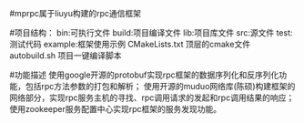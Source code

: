 #mprpc属于liuyu构建的rpc通信框架

#项目结构：
bin:可执行文件
build:项目编译文件
lib:项目库文件
src:源文件
test:测试代码
example:框架使用示例
CMakeLists.txt 顶层的cmake文件
autobuild.sh 项目一键编译脚本

#功能描述
使用google开源的protobuf实现rpc框架的数据序列化和反序列化功能，包括rpc方法参数的打包和解析；
使用开源的muduo网络库(陈硕)构建框架的网络部分，实现rpc服务主机的寻找、rpc调用请求的发起和rpc调用结果的响应；
使用zookeeper服务配置中心实现rpc框架的服务发现功能。